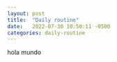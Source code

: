 ```yaml
---
layout: post
title:  "Daily routine"
date:   2022-07-30 10:50:11 -0500
categories: daily-routine
---
```


hola mundo
